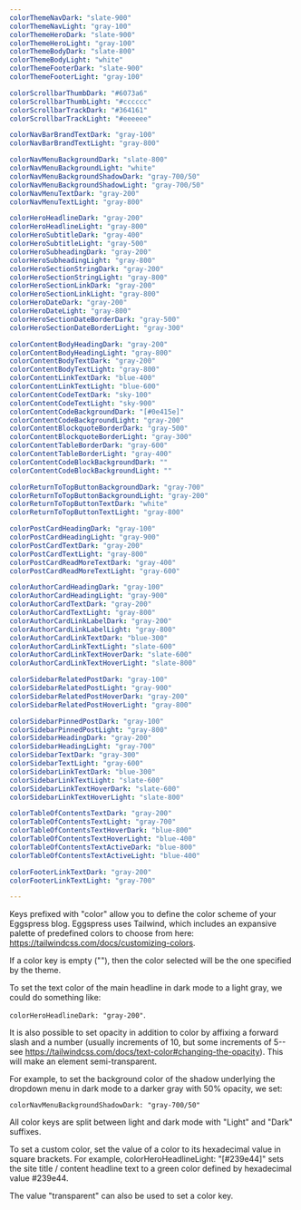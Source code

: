 ```yaml
---
colorThemeNavDark: "slate-900"
colorThemeNavLight: "gray-100"
colorThemeHeroDark: "slate-900"
colorThemeHeroLight: "gray-100"
colorThemeBodyDark: "slate-800"
colorThemeBodyLight: "white"
colorThemeFooterDark: "slate-900"
colorThemeFooterLight: "gray-100"

colorScrollbarThumbDark: "#6073a6"
colorScrollbarThumbLight: "#cccccc"
colorScrollbarTrackDark: "#364161"
colorScrollbarTrackLight: "#eeeeee"

colorNavBarBrandTextDark: "gray-100"
colorNavBarBrandTextLight: "gray-800"

colorNavMenuBackgroundDark: "slate-800"
colorNavMenuBackgroundLight: "white"
colorNavMenuBackgroundShadowDark: "gray-700/50"
colorNavMenuBackgroundShadowLight: "gray-700/50"
colorNavMenuTextDark: "gray-200"
colorNavMenuTextLight: "gray-800"

colorHeroHeadlineDark: "gray-200"
colorHeroHeadlineLight: "gray-800"
colorHeroSubtitleDark: "gray-400"
colorHeroSubtitleLight: "gray-500"
colorHeroSubheadingDark: "gray-200"
colorHeroSubheadingLight: "gray-800"
colorHeroSectionStringDark: "gray-200"
colorHeroSectionStringLight: "gray-800"
colorHeroSectionLinkDark: "gray-200"
colorHeroSectionLinkLight: "gray-800"
colorHeroDateDark: "gray-200"
colorHeroDateLight: "gray-800"
colorHeroSectionDateBorderDark: "gray-500"
colorHeroSectionDateBorderLight: "gray-300"

colorContentBodyHeadingDark: "gray-200"
colorContentBodyHeadingLight: "gray-800"
colorContentBodyTextDark: "gray-200"
colorContentBodyTextLight: "gray-800"
colorContentLinkTextDark: "blue-400"
colorContentLinkTextLight: "blue-600"
colorContentCodeTextDark: "sky-100"
colorContentCodeTextLight: "sky-900"
colorContentCodeBackgroundDark: "[#0e415e]"
colorContentCodeBackgroundLight: "gray-200"
colorContentBlockquoteBorderDark: "gray-500"
colorContentBlockquoteBorderLight: "gray-300"
colorContentTableBorderDark: "gray-600"
colorContentTableBorderLight: "gray-400"
colorContentCodeBlockBackgroundDark: ""
colorContentCodeBlockBackgroundLight: ""

colorReturnToTopButtonBackgroundDark: "gray-700"
colorReturnToTopButtonBackgroundLight: "gray-200"
colorReturnToTopButtonTextDark: "white"
colorReturnToTopButtonTextLight: "gray-800"

colorPostCardHeadingDark: "gray-100"
colorPostCardHeadingLight: "gray-900"
colorPostCardTextDark: "gray-200"
colorPostCardTextLight: "gray-800"
colorPostCardReadMoreTextDark: "gray-400"
colorPostCardReadMoreTextLight: "gray-600"

colorAuthorCardHeadingDark: "gray-100"
colorAuthorCardHeadingLight: "gray-900"
colorAuthorCardTextDark: "gray-200"
colorAuthorCardTextLight: "gray-800"
colorAuthorCardLinkLabelDark: "gray-200"
colorAuthorCardLinkLabelLight: "gray-800"
colorAuthorCardLinkTextDark: "blue-300"
colorAuthorCardLinkTextLight: "slate-600"
colorAuthorCardLinkTextHoverDark: "slate-600"
colorAuthorCardLinkTextHoverLight: "slate-800"

colorSidebarRelatedPostDark: "gray-100"
colorSidebarRelatedPostLight: "gray-900"
colorSidebarRelatedPostHoverDark: "gray-200"
colorSidebarRelatedPostHoverLight: "gray-800"

colorSidebarPinnedPostDark: "gray-100"
colorSidebarPinnedPostLight: "gray-800"
colorSidebarHeadingDark: "gray-200"
colorSidebarHeadingLight: "gray-700"
colorSidebarTextDark: "gray-300"
colorSidebarTextLight: "gray-600"
colorSidebarLinkTextDark: "blue-300"
colorSidebarLinkTextLight: "slate-600"
colorSidebarLinkTextHoverDark: "slate-600"
colorSidebarLinkTextHoverLight: "slate-800"

colorTableOfContentsTextDark: "gray-200"
colorTableOfContentsTextLight: "gray-700"
colorTableOfContentsTextHoverDark: "blue-800"
colorTableOfContentsTextHoverLight: "blue-400"
colorTableOfContentsTextActiveDark: "blue-800"
colorTableOfContentsTextActiveLight: "blue-400"

colorFooterLinkTextDark: "gray-200"
colorFooterLinkTextLight: "gray-700"

---
```


Keys prefixed with "color" allow you to define the color scheme of your Eggspress blog. Eggspress uses Tailwind, which includes an expansive palette of predefined colors to choose from here: https://tailwindcss.com/docs/customizing-colors.

If a color key is empty (""), then the color selected will be the one specified by the theme.

To set the text color of the main headline in dark mode to a light gray, we could do something like:

`colorHeroHeadlineDark: "gray-200"`.

It is also possible to set opacity in addition to color by affixing a forward slash and a number (usually increments of 10, but some increments of 5-- see https://tailwindcss.com/docs/text-color#changing-the-opacity). This will make an element semi-transparent.

For example, to set the background color of the shadow underlying the dropdown menu in dark mode to a darker gray with 50% opacity, we set:

`colorNavMenuBackgroundShadowDark: "gray-700/50"`

All color keys are split between light and dark mode with "Light" and "Dark" suffixes.

To set a custom color, set the value of a color to its hexadecimal value in square brackets. For example, colorHeroHeadlineLight: "[#239e44]" sets the site title / content headline text to a green color defined by hexadecimal value #239e44.

The value "transparent" can also be used to set a color key.